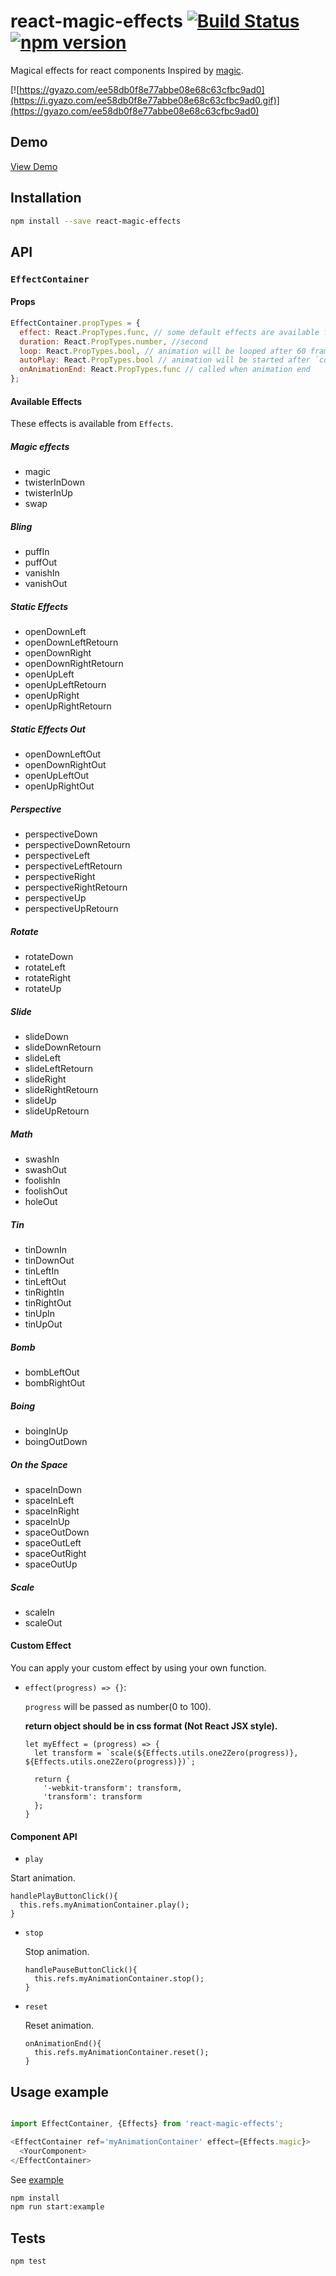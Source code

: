 # react-magic-effects [![Build Status](https://travis-ci.org/georgeOsdDev/react-magic-effects.svg?branch=develop)](https://travis-ci.org/georgeOsdDev/react-magic-effects) [![npm version](https://badge.fury.io/js/react-magic-effects.svg)](http://badge.fury.io/js/react-magic-effects)

Magical effects for react components
Inspired by [magic](https://github.com/miniMAC/magic).

[![https://gyazo.com/ee58db0f8e77abbe08e68c63cfbc9ad0](https://i.gyazo.com/ee58db0f8e77abbe08e68c63cfbc9ad0.gif)](https://gyazo.com/ee58db0f8e77abbe08e68c63cfbc9ad0)

## Demo

[View Demo](http://georgeosddev.github.io/react-magic-effects/example/)

## Installation

```bash
npm install --save react-magic-effects
```

## API

### `EffectContainer`

#### Props

```javascript
EffectContainer.propTypes = {
  effect: React.PropTypes.func, // some default effects are available from `Effects`
  duration: React.PropTypes.number, //second
  loop: React.PropTypes.bool, // animation will be looped after 60 frame * duration
  autoPlay: React.PropTypes.bool // animation will be started after `componentDidMount` and `componentDidUpdate`,
  onAnimationEnd: React.PropTypes.func // called when animation end
};
```

#### Available Effects

These effects is available from `Effects`.

##### Magic effects

  * magic
  * twisterInDown
  * twisterInUp
  * swap

##### Bling

  * puffIn
  * puffOut
  * vanishIn
  * vanishOut

##### Static Effects

  * openDownLeft
  * openDownLeftRetourn
  * openDownRight
  * openDownRightRetourn
  * openUpLeft
  * openUpLeftRetourn
  * openUpRight
  * openUpRightRetourn

##### Static Effects Out
  * openDownLeftOut
  * openDownRightOut
  * openUpLeftOut
  * openUpRightOut

##### Perspective

  * perspectiveDown
  * perspectiveDownRetourn
  * perspectiveLeft
  * perspectiveLeftRetourn
  * perspectiveRight
  * perspectiveRightRetourn
  * perspectiveUp
  * perspectiveUpRetourn

##### Rotate

  * rotateDown
  * rotateLeft
  * rotateRight
  * rotateUp

##### Slide

  * slideDown
  * slideDownRetourn
  * slideLeft
  * slideLeftRetourn
  * slideRight
  * slideRightRetourn
  * slideUp
  * slideUpRetourn

##### Math

  * swashIn
  * swashOut
  * foolishIn
  * foolishOut
  * holeOut

##### Tin

  * tinDownIn
  * tinDownOut
  * tinLeftIn
  * tinLeftOut
  * tinRightIn
  * tinRightOut
  * tinUpIn
  * tinUpOut

##### Bomb

  * bombLeftOut
  * bombRightOut

##### Boing

  * boingInUp
  * boingOutDown

##### On the Space

  * spaceInDown
  * spaceInLeft
  * spaceInRight
  * spaceInUp
  * spaceOutDown
  * spaceOutLeft
  * spaceOutRight
  * spaceOutUp

##### Scale

  * scaleIn
  * scaleOut

#### Custom Effect

You can apply your custom effect by using your own function.

* `effect(progress) => {}`:

  `progress` will be passed as number(0 to 100).

  **return object should be in css format (Not React JSX style).**

  ```
  let myEffect = (progress) => {
    let transform = `scale(${Effects.utils.one2Zero(progress)}, ${Effects.utils.one2Zero(progress)})`;

    return {
      '-webkit-transform': transform,
      'transform': transform
    };
  }
  ```

#### Component API

 * `play`

  Start animation.

  ```
  handlePlayButtonClick(){
    this.refs.myAnimationContainer.play();
  }
  ```

 * `stop`

   Stop animation.

   ```
   handlePauseButtonClick(){
     this.refs.myAnimationContainer.stop();
   }
   ```

 * `reset`

   Reset animation.

   ```
   onAnimationEnd(){
     this.refs.myAnimationContainer.reset();
   }
   ```


## Usage example

```javascript

import EffectContainer, {Effects} from 'react-magic-effects';

<EffectContainer ref='myAnimationContainer' effect={Effects.magic}>
  <YourComponent>
</EffectContainer>
```

See [example](https://github.com/georgeOsdDev/react-magic-effects/tree/master/example)

```bash
npm install
npm run start:example
```

## Tests

```bash
npm test
```

